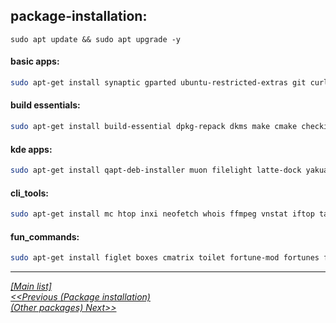 ## package-installation:

`sudo apt update && sudo apt upgrade -y`

#### basic apps:
```sh
sudo apt-get install synaptic gparted ubuntu-restricted-extras git curl zsh fonts-powerline ttf-mscorefonts-installer catfish gnome-disk-utility ntfs-3g grub-customizer adb fastboot scrcpy openvpn m17n-db ibus-avro goldendict stacer flameshot gimp inkscape krita deluge kazam wine winetricks
```

#### build essentials:
```sh
sudo apt-get install build-essential dpkg-repack dkms make cmake checkinstall python2 python3 python-pip python3-pip python-setuptools python3-setuptools python-wheel-common
```
#### kde apps:
```sh
sudo apt-get install qapt-deb-installer muon filelight latte-dock yakuake xdg-desktop-portal-gtk xdg-desktop-portal-kde krfb redshift
```
#### cli_tools:
```sh
sudo apt-get install mc htop inxi neofetch whois ffmpeg vnstat iftop tasksel vsftpd elinks rtorrent fim aptitude cmus bat screen byobu
```
#### fun_commands:
```sh
sudo apt-get install figlet boxes cmatrix toilet fortune-mod fortunes fortune-min fortune-off xscreensaver xscreensaver-data-extra xscreensaver-gl xscreensaver-gl-extra sl cowsay lolcat
```
  
  
--------------------------------------------------------------------- 
  [_[Main list]_](/README.md)  
[_<<Previous (Package installation)_](/index/package-installation.md)  
[_(Other packages) Next>>_](/index/other-packages.md)  
